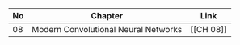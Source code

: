 
| No  | Chapter                              | Link      |
| --- | ------------------------------------ | --------- |
| 08  | Modern Convolutional Neural Networks | [[CH 08]] |
